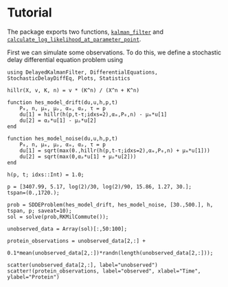 # Tutorial

The package exports two functions, [`kalman_filter`](@ref) and [`calculate_log_likelihood_at_parameter_point`](@ref).

First we can simulate some observations. To do this, we define a stochastic delay differential equation problem using 

```@example tutorial
using DelayedKalmanFilter, DifferentialEquations, StochasticDelayDiffEq, Plots, Statistics

hillr(X, v, K, n) = v * (K^n) / (X^n + K^n)

function hes_model_drift(du,u,h,p,t)
    P₀, n, μₘ, μₚ, αₘ, αₚ, τ = p
    du[1] = hillr(h(p,t-τ;idxs=2),αₘ,P₀,n) - μₘ*u[1]
    du[2] = αₚ*u[1] - μₚ*u[2]
end

function hes_model_noise(du,u,h,p,t)
    P₀, n, μₘ, μₚ, αₘ, αₚ, τ = p
    du[1] = sqrt(max(0.,hillr(h(p,t-τ;idxs=2),αₘ,P₀,n) + μₘ*u[1]))
    du[2] = sqrt(max(0,αₚ*u[1] + μₚ*u[2]))
end

h(p, t; idxs::Int) = 1.0;

p = [3407.99, 5.17, log(2)/30, log(2)/90, 15.86, 1.27, 30.];
tspan=(0.,1720.);

prob = SDDEProblem(hes_model_drift, hes_model_noise, [30.,500.], h, tspan, p; saveat=10);
sol = solve(prob,RKMilCommute());

unobserved_data = Array(sol)[:,50:100];

protein_observations = unobserved_data[2,:] + 
    0.1*mean(unobserved_data[2,:])*randn(length(unobserved_data[2,:]));

scatter(unobserved_data[2,:], label="unobserved")
scatter!(protein_observations, label="observed", xlabel="Time", ylabel="Protein")
```